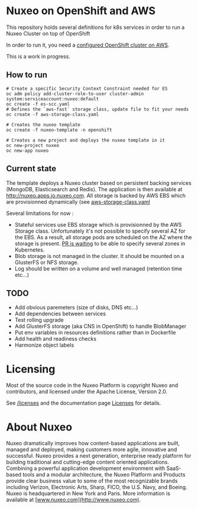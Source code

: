 # Nuxeo on OpenShift and AWS

This repository holds several definitions for k8s services in order to run a Nuxeo Cluster on top of OpenShift

In order to run it, you need a [configured OpenShift cluster on AWS](https://github.com/openshift/openshift-ansible-contrib/tree/master/reference-architecture/aws-ansible). 

This is a work in progress.



## How to run
   
    # Create a specific Security Context Constraint needed for ES
    oc adm policy add-cluster-role-to-user cluster-admin system:serviceaccount:nuxeo:default       
    oc create -f es-scc.yaml
    # Defines the `aws-fast` storage class, update file to fit your needs
    oc create -f aws-storage-class.yaml
    
    # Creates the nuxeo template
    oc create -f nuxeo-template -n openshift    
    
    # Creates a new project and deploys the nuxeo template in it
    oc new-project nuxeo
    oc new-app nuxeo
    
## Current state

The template deploys a Nuxeo cluster based on persistent backing services (MongoDB, Elasticsearch and Redis). The application is then available at http://nuxeo.apps.io.nuxeo.com. All storage is backed by AWS EBS which are provisionned dynamically (see [aws-storage-class.yaml](aws-storage-class.aml)

Several limitations for now :

 * Stateful services use EBS storage which is provisionned by the AWS Storage class. Unfortunately it's not possible to specify several AZ for the EBS. As a result, all storage pods are scheduled on the AZ where the storage is present. [PR is waiting](https://github.com/kubernetes/kubernetes/pull/38505) to be able to specify several zones in Kubernetes.
 * Blob storage is not managed in the cluster. It should be mounted on a GlusterFS or NFS storage.
 * Log should be written on a volume and well managed (retention time etc...)

## TODO

 * Add obvious paremeters (size of disks, DNS etc...)
 * Add dependencies between services
 * Test rolling upgrade
 * Add GlusterFS storage (aka CNS in OpenShift) to handle BlobManager
 * Put env variables in resources definitions rather than in Dockerfile
 * Add health and readiness checks
 * Harmonize object labels




# Licensing

Most of the source code in the Nuxeo Platform is copyright Nuxeo and
contributors, and licensed under the Apache License, Version 2.0.

See [/licenses](/licenses) and the documentation page [Licenses](http://doc.nuxeo.com/x/gIK7) for details.

# About Nuxeo

Nuxeo dramatically improves how content-based applications are built, managed and deployed, making customers more agile, innovative and successful. Nuxeo provides a next generation, enterprise ready platform for building traditional and cutting-edge content oriented applications. Combining a powerful application development environment with SaaS-based tools and a modular architecture, the Nuxeo Platform and Products provide clear business value to some of the most recognizable brands including Verizon, Electronic Arts, Sharp, FICO, the U.S. Navy, and Boeing. Nuxeo is headquartered in New York and Paris. More information is available at [www.nuxeo.com](http://www.nuxeo.com).




